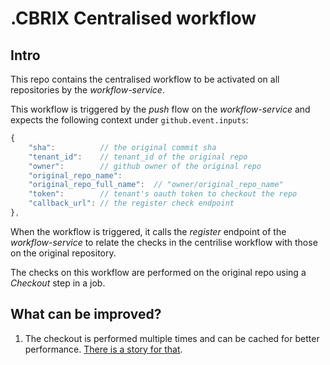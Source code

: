 # .CBRIX Centralised workflow
## Intro
This repo contains the centralised workflow to be activated on all repositories by the _workflow-service_.

This workflow is triggered by the _push_ flow on the _workflow-service_ and expects the following context under `github.event.inputs`:
```javascript
{
    "sha":          // the original commit sha
    "tenant_id":    // tenant_id of the original repo
    "owner":        // github owner of the original repo
    "original_repo_name": 
    "original_repo_full_name":  // "owner/original_repo_name"
    "token":        // tenant's oauth token to checkout the repo
    "callback_url": // the register check endpoint 
},

```

When the workflow is triggered, it calls the _register_ endpoint of the _workflow-service_ to relate the checks in the centrilise workflow with those on the original repository.

The checks on this workflow are performed on the original repo using a _Checkout_ step in a job.

## What can be improved?
1. The checkout is performed multiple times and can be cached for better performance. [There is a story for that](https://app.clubhouse.io/cbrix/story/397/workflow-service-cbrix-workflow-performance-improve).
